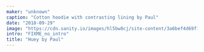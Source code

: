 ```yaml
---
maker: "unknown"
caption: "Cotton hoodie with contrasting lining by Paul"
date: "2018-09-29"
image: "https://cdn.sanity.io/images/hl5bw8cj/site-content/3a6bef4d69f110ee3ebe4d7c20f84a91fefbe266-2000x2976.jpg"
intro: "FIXME_no_intro"
title: "Huey by Paul"
---
```



